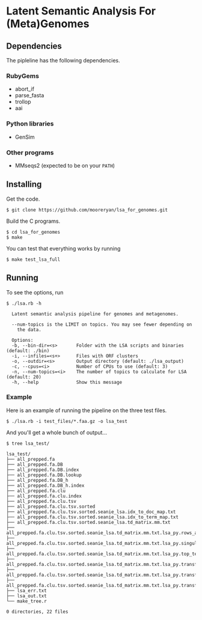 # Latent Semantic Analysis For (Meta)Genomes

## Dependencies

The pipleline has the following dependencies.

### RubyGems

- abort_if
- parse_fasta
- trollop
- aai

### Python libraries

- GenSim

### Other programs

- MMseqs2 (expected to be on your `PATH`)

## Installing

Get the code.

```
$ git clone https://github.com/mooreryan/lsa_for_genomes.git
```

Build the C programs.

```
$ cd lsa_for_genomes
$ make
```

You can test that everything works by running

```
$ make test_lsa_full
```

## Running

To see the options, run

```
$ ./lsa.rb -h

  Latent semantic analysis pipeline for genomes and metagenomes.

  --num-topics is the LIMIT on topics. You may see fewer depending on
    the data.

  Options:
  -b, --bin-dir=<s>       Folder with the LSA scripts and binaries (default: ./bin)
  -i, --infiles=<s+>      Files with ORF clusters
  -o, --outdir=<s>        Output directory (default: ./lsa_output)
  -c, --cpus=<i>          Number of CPUs to use (default: 3)
  -n, --num-topics=<i>    The number of topics to calculate for LSA (default: 20)
  -h, --help              Show this message
```

### Example

Here is an example of running the pipeline on the three test files.

```
$ ./lsa.rb -i test_files/*.faa.gz -o lsa_test
```

And you'll get a whole bunch of output...

```
$ tree lsa_test/

lsa_test/
├── all_prepped.fa
├── all_prepped.fa.DB
├── all_prepped.fa.DB.index
├── all_prepped.fa.DB.lookup
├── all_prepped.fa.DB_h
├── all_prepped.fa.DB_h.index
├── all_prepped.fa.clu
├── all_prepped.fa.clu.index
├── all_prepped.fa.clu.tsv
├── all_prepped.fa.clu.tsv.sorted
├── all_prepped.fa.clu.tsv.sorted.seanie_lsa.idx_to_doc_map.txt
├── all_prepped.fa.clu.tsv.sorted.seanie_lsa.idx_to_term_map.txt
├── all_prepped.fa.clu.tsv.sorted.seanie_lsa.td_matrix.mm.txt
├── all_prepped.fa.clu.tsv.sorted.seanie_lsa.td_matrix.mm.txt.lsa_py.rows_are_terms.txt
├── all_prepped.fa.clu.tsv.sorted.seanie_lsa.td_matrix.mm.txt.lsa_py.singular_values.txt
├── all_prepped.fa.clu.tsv.sorted.seanie_lsa.td_matrix.mm.txt.lsa_py.top_terms.txt
├── all_prepped.fa.clu.tsv.sorted.seanie_lsa.td_matrix.mm.txt.lsa_py.transformed_doc_dist.txt
├── all_prepped.fa.clu.tsv.sorted.seanie_lsa.td_matrix.mm.txt.lsa_py.transformed_doc_dist.txt.newick.txt
├── all_prepped.fa.clu.tsv.sorted.seanie_lsa.td_matrix.mm.txt.lsa_py.transformed_doc_matrix.txt
├── lsa_err.txt
├── lsa_out.txt
└── make_tree.r

0 directories, 22 files
```
